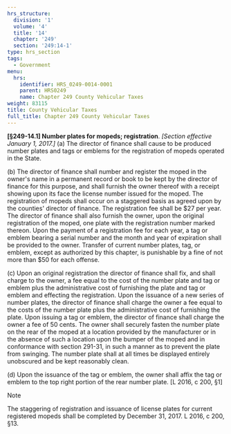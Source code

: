 ```yaml
---
hrs_structure:
  division: '1'
  volume: '4'
  title: '14'
  chapter: '249'
  section: '249:14-1'
type: hrs_section
tags:
  - Government
menu:
  hrs:
    identifier: HRS_0249-0014-0001
    parent: HRS0249
    name: Chapter 249 County Vehicular Taxes
weight: 83115
title: County Vehicular Taxes
full_title: Chapter 249 County Vehicular Taxes
---
```

**[§249-14.1] Number plates for mopeds; registration**. _[Section effective January 1, 2017.]_ (a) The director of finance shall cause to be produced number plates and tags or emblems for the registration of mopeds operated in the State.

(b) The director of finance shall number and register the moped in the owner's name in a permanent record or book to be kept by the director of finance for this purpose, and shall furnish the owner thereof with a receipt showing upon its face the license number issued for the moped. The registration of mopeds shall occur on a staggered basis as agreed upon by the counties' director of finance. The registration fee shall be $27 per year. The director of finance shall also furnish the owner, upon the original registration of the moped, one plate with the registration number marked thereon. Upon the payment of a registration fee for each year, a tag or emblem bearing a serial number and the month and year of expiration shall be provided to the owner. Transfer of current number plates, tag, or emblem, except as authorized by this chapter, is punishable by a fine of not more than $50 for each offense.

(c) Upon an original registration the director of finance shall fix, and shall charge to the owner, a fee equal to the cost of the number plate and tag or emblem plus the administrative cost of furnishing the plate and tag or emblem and effecting the registration. Upon the issuance of a new series of number plates, the director of finance shall charge the owner a fee equal to the costs of the number plate plus the administrative cost of furnishing the plate. Upon issuing a tag or emblem, the director of finance shall charge the owner a fee of 50 cents. The owner shall securely fasten the number plate on the rear of the moped at a location provided by the manufacturer or in the absence of such a location upon the bumper of the moped and in conformance with section 291-31, in such a manner as to prevent the plate from swinging. The number plate shall at all times be displayed entirely unobscured and be kept reasonably clean.

(d) Upon the issuance of the tag or emblem, the owner shall affix the tag or emblem to the top right portion of the rear number plate. [L 2016, c 200, §1]

Note

The staggering of registration and issuance of license plates for current registered mopeds shall be completed by December 31, 2017\. L 2016, c 200, §13.